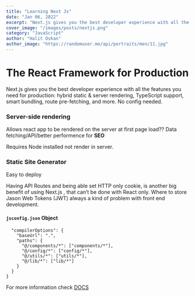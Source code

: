 ```yaml
---
title: "Learning Next Js"
date: "Jan 06, 2022"
excerpt: "Next.js gives you the best developer experience with all the features you need for production"
cover_image: "/images/posts/nextjs.png"
category: "JavaScript"
author: "Halit Oskan"
author_image: "https://randomuser.me/api/portraits/men/11.jpg"
---
```


<!-- Markdow generator - https://jaspervdj.be/lorem-markdownum/ -->

# The React Framework for Production

Next.js gives you the best developer experience with all the features you need for production: hybrid static & server rendering, TypeScript support, smart bundling, route pre-fetching, and more. No config needed.

### Server-side rendering

Allows react app to be rendered on the server at first page load??
Data fetching/API/better performence for **SEO**

Requires Node installed not render in server.

### Static Site Generator

Easy to deploy

Having API Routes and being able set HTTP only cookie, is another big benefit of using Next.js , that can’t be done with React only. Where to store Jason Web Tokens (JWT) always a kind of problem with front end development.

#### `jsconfig.json` Object

```
  "compilerOptions": {
    "baseUrl": ".",
    "paths": {
      "@/components/*": ["components/*"],
      "@/config/*": ["config/*"],
      "@/utils/*": ["utils/*"],
      "@/lib/*": ["lib/*"]
    }
  }
}
```

For more information check [DOCS](https://nextjs.org/)

